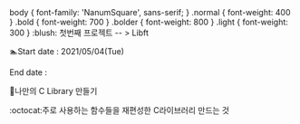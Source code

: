<link rel="stylesheet" type="text/css" href="https://cdn.jsdelivr.net/gh/moonspam/NanumSquare@1.0/nanumsquare.css">
body		{ font-family: 'NanumSquare', sans-serif; }
.normal		{ font-weight: 400 }
.bold		{ font-weight: 700 }
.bolder		{ font-weight: 800 }
.light		{ font-weight: 300 }
<html>
:blush: 첫번째 프로젝트 -- > Libft

:swimmer:Start date : 2021/05/04(Tue)

End date : 

:notebook_with_decorative_cover:나만의 C Library 만들기

:octocat:주로 사용하는 함수들을 재편성한 C라이브러리 만드는 것

</html>
